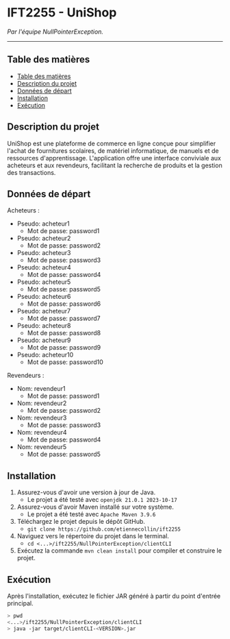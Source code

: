 # IFT2255 - UniShop <!-- omit from toc -->

_Par l'équipe NullPointerException._

---

## Table des matières

- [Table des matières](#table-des-matières)
- [Description du projet](#description-du-projet)
- [Données de départ](#données-de-départ)
- [Installation](#installation)
- [Exécution](#exécution)

## Description du projet

UniShop est une plateforme de commerce en ligne conçue pour simplifier l'achat
de fournitures scolaires, de matériel informatique, de manuels et de ressources
d'apprentissage. L'application offre une interface conviviale aux acheteurs et
aux revendeurs, facilitant la recherche de produits et la gestion des
transactions.

## Données de départ

Acheteurs :

-   Pseudo: acheteur1
    -   Mot de passe: password1
-   Pseudo: acheteur2
    -   Mot de passe: password2
-   Pseudo: acheteur3
    -   Mot de passe: password3
-   Pseudo: acheteur4
    -   Mot de passe: password4
-   Pseudo: acheteur5
    -   Mot de passe: password5
-   Pseudo: acheteur6
    -   Mot de passe: password6
-   Pseudo: acheteur7
    -   Mot de passe: password7
-   Pseudo: acheteur8
    -   Mot de passe: password8
-   Pseudo: acheteur9
    -   Mot de passe: password9
-   Pseudo: acheteur10
    -   Mot de passe: password10

Revendeurs :

-   Nom: revendeur1
    -   Mot de passe: password1
-   Nom: revendeur2
    -   Mot de passe: password2
-   Nom: revendeur3
    -   Mot de passe: password3
-   Nom: revendeur4
    -   Mot de passe: password4
-   Nom: revendeur5
    -   Mot de passe: password5

## Installation

1. Assurez-vous d'avoir une version à jour de Java.
    - Le projet a été testé avec `openjdk 21.0.1 2023-10-17`
2. Assurez-vous d'avoir Maven installé sur votre système.
    - Le projet a été testé avec `Apache Maven 3.9.6`
3. Téléchargez le projet depuis le dépôt GitHub.
    - `git clone https://github.com/etiennecollin/ift2255`
4. Naviguez vers le répertoire du projet dans le terminal.
    - `cd <...>/ift2255/NullPointerException/clientCLI`
5. Exécutez la commande `mvn clean install` pour compiler et construire le projet.

## Exécution

Après l'installation, exécutez le fichier JAR généré à partir du point
d'entrée principal.

```bash
> pwd
<...>/ift2255/NullPointerException/clientCLI
> java -jar target/clientCLI-<VERSION>.jar
```
